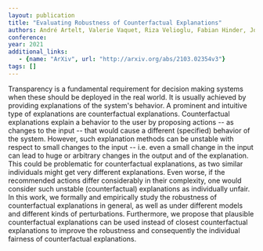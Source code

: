 ```yaml
---
layout: publication
title: "Evaluating Robustness of Counterfactual Explanations"
authors: André Artelt, Valerie Vaquet, Riza Velioglu, Fabian Hinder, Johannes Brinkrolf, Malte Schilling, Barbara Hammer
conference: 
year: 2021
additional_links: 
   - {name: "ArXiv", url: "http://arxiv.org/abs/2103.02354v3"}
tags: []
---
```

Transparency is a fundamental requirement for decision making systems when
these should be deployed in the real world. It is usually achieved by providing
explanations of the system's behavior. A prominent and intuitive type of
explanations are counterfactual explanations. Counterfactual explanations
explain a behavior to the user by proposing actions -- as changes to the input
-- that would cause a different (specified) behavior of the system. However,
such explanation methods can be unstable with respect to small changes to the
input -- i.e. even a small change in the input can lead to huge or arbitrary
changes in the output and of the explanation. This could be problematic for
counterfactual explanations, as two similar individuals might get very
different explanations. Even worse, if the recommended actions differ
considerably in their complexity, one would consider such unstable
(counterfactual) explanations as individually unfair.
  In this work, we formally and empirically study the robustness of
counterfactual explanations in general, as well as under different models and
different kinds of perturbations. Furthermore, we propose that plausible
counterfactual explanations can be used instead of closest counterfactual
explanations to improve the robustness and consequently the individual fairness
of counterfactual explanations.